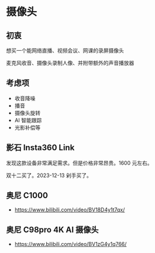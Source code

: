 # 摄像头

## 初衷

想买一个能网络直播、视频会议、网课的录屏摄像头

麦克风收音、摄像头录制人像、并附带额外的声音播放器

## 考虑项

- 收音降噪
- 播音
- 摄像头旋转
- AI 智能跟踪
- 光影补偿等

## 影石 Insta360 Link

发现这款设备非常满足需求。但是价格非常昂贵。1600 元左右。

双十二买了。2023-12-13 剁手买了。

## 奥尼 C1000

- https://www.bilibili.com/video/BV18D4y1t7qx/

## 奥尼 C98pro 4K AI 摄像头

- https://www.bilibili.com/video/BV1zG4y1q766/
